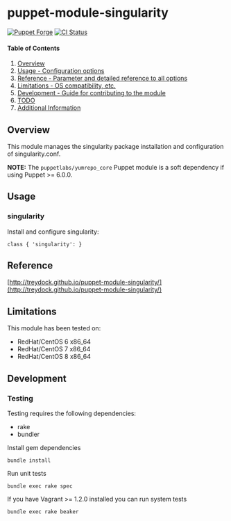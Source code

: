 # puppet-module-singularity

[![Puppet Forge](http://img.shields.io/puppetforge/v/treydock/singularity.svg)](https://forge.puppetlabs.com/treydock/singularity)
[![CI Status](https://github.com/treydock/puppet-module-singularity/workflows/CI/badge.svg?branch=master)](https://github.com/treydock/puppet-module-singularity/actions?query=workflow%3ACI)

#### Table of Contents

1. [Overview](#overview)
2. [Usage - Configuration options](#usage)
3. [Reference - Parameter and detailed reference to all options](#reference)
4. [Limitations - OS compatibility, etc.](#limitations)
5. [Development - Guide for contributing to the module](#development)
6. [TODO](#todo)
7. [Additional Information](#additional-information)

## Overview

This module manages the singularity package installation and configuration of singularity.conf.

**NOTE:** The `puppetlabs/yumrepo_core` Puppet module is a soft dependency if using Puppet >= 6.0.0.

## Usage

### singularity

Install and configure singularity:

    class { 'singularity': }

## Reference

[http://treydock.github.io/puppet-module-singularity/](http://treydock.github.io/puppet-module-singularity/)

## Limitations

This module has been tested on:

* RedHat/CentOS 6 x86_64
* RedHat/CentOS 7 x86_64
* RedHat/CentOS 8 x86_64

## Development

### Testing

Testing requires the following dependencies:

* rake
* bundler

Install gem dependencies

    bundle install

Run unit tests

    bundle exec rake spec

If you have Vagrant >= 1.2.0 installed you can run system tests

    bundle exec rake beaker
